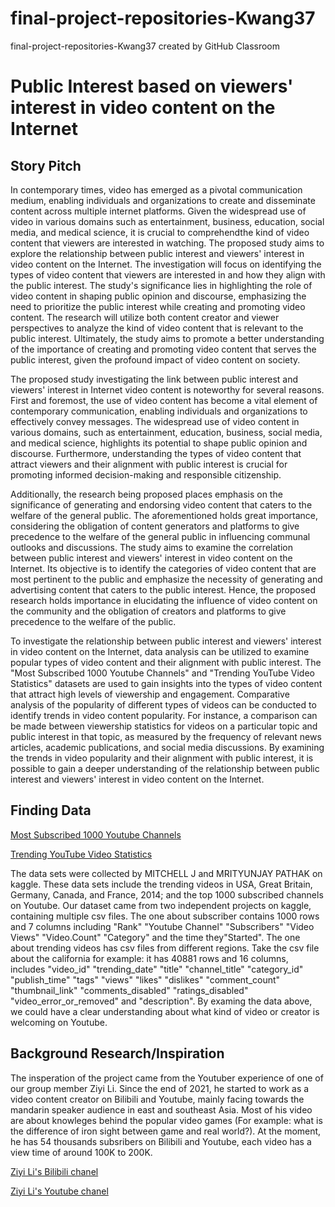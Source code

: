 # final-project-repositories-Kwang37
final-project-repositories-Kwang37 created by GitHub Classroom

# Public Interest based on viewers' interest in video content on the Internet
## Story Pitch

In contemporary times, video has emerged as a pivotal communication medium, enabling individuals and organizations to create and disseminate content across multiple internet platforms. 
Given the widespread use of video in various domains such as entertainment, business, education, social media, and medical science, it is crucial to comprehendthe kind of video content that viewers are interested in watching. 
The proposed study aims to explore the relationship between public interest and viewers' interest in video content on the Internet.
The investigation will focus on identifying the types of video content that viewers are interested in and how they align with the public interest. 
The study's significance lies in highlighting the role of video content in shaping public opinion and discourse, emphasizing the need to prioritize the public interest while creating and promoting video content. 
The research will utilize both content creator and viewer perspectives to analyze the kind of video content that is relevant to the public interest. Ultimately, the study aims to promote a better understanding of the importance of creating and promoting video content that serves the public interest, given the profound impact of video content on society.

The proposed study investigating the link between public interest and viewers' interest in Internet video content is noteworthy for several reasons. 
First and foremost, the use of video content has become a vital element of contemporary communication, enabling individuals and organizations to effectively convey messages. 
The widespread use of video content in various domains, such as entertainment, education, business, social media, and medical science, highlights its potential to shape public opinion and discourse. Furthermore, understanding the types of video content that attract viewers and their alignment with public interest is crucial for promoting informed decision-making and responsible citizenship.
	
Additionally, the research being proposed places emphasis on the significance of generating and endorsing video content that caters to the welfare of the general public. 
The aforementioned holds great importance, considering the obligation of content generators and platforms to give precedence to the welfare of the general public in influencing communal outlooks and discussions. 
The study aims to examine the correlation between public interest and viewers' interest in video content on the Internet. Its objective is to identify the categories of video content that are most pertinent to the public and emphasize the necessity of generating and advertising content that caters to the public interest. 
Hence, the proposed research holds importance in elucidating the influence of video content on the community and the obligation of creators and platforms to give precedence to the welfare of the public.

To investigate the relationship between public interest and viewers' interest in video content on the Internet, data analysis can be utilized to examine popular types of video content and their alignment with public interest. 
The "Most Subscribed 1000 Youtube Channels" and "Trending YouTube Video Statistics" datasets are used to gain insights into the types of video content that attract high levels of viewership and engagement. Comparative analysis of the popularity of different types of videos can be conducted to identify trends in video content popularity. 
For instance, a comparison can be made between viewership statistics for videos on a particular topic and public interest in that topic, as measured by the frequency of relevant news articles, academic publications, and social media discussions. By examining the trends in video popularity and their alignment with public interest, it is possible to gain a deeper understanding of the relationship between public interest and viewers' interest in video content on the Internet.

## Finding Data
[Most Subscribed 1000 Youtube Channels](https://www.kaggle.com/datasets/themrityunjaypathak/most-subscribed-1000-youtube-channels)

[Trending YouTube Video Statistics](https://www.kaggle.com/datasets/datasnaek/youtube-new?select=USvideos.csv)

The data sets were collected by MITCHELL J and MRITYUNJAY PATHAK on kaggle. 
These data sets include the trending videos in USA, Great Britain, Germany, Canada, and France, 2014; and the top 1000 subscribed channels on Youtube. 
Our dataset came from two independent projects on kaggle, containing multiple csv files.
The one about subscriber contains 1000 rows and 7 columns including  "Rank" "Youtube Channel" "Subscribers" "Video Views" "Video.Count" "Category" and the time they"Started". The one about trending videos has csv files from different regions. 
Take the csv file about the california for example: it has 40881 rows and 16 columns, includes "video_id" "trending_date" "title" "channel_title" "category_id" "publish_time" "tags" "views" "likes" "dislikes" "comment_count" "thumbnail_link" "comments_disabled" "ratings_disabled" "video_error_or_removed" and "description".
By examing the data above, we could have a clear understanding about what kind of video or creator is welcoming on Youtube. 

## Background Research/Inspiration

The insperation of the project came from the Youtuber experience of one of our group member Ziyi Li. 
Since the end of 2021, he started to work as a video content creator on Bilibili and Youtube, mainly facing towards the mandarin speaker audience in east and southeast Asia. 
Most of his video are about knowleges behind the popular video games (For example: what is the difference of iron sight between game and real world?). 
At the moment, he has 54 thousands subsribers on Bilibili and Youtube, each video has a view time of around 100K to 200K. 

[Ziyi Li's Bilibili chanel](https://space.bilibili.com/11037021)


[Ziyi Li's Youtube chanel](https://www.youtube.com/channel/UCqstTrpgvYJ1Tk2Ji-zn01Q)
